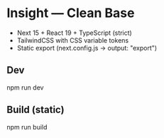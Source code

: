# Insight — Clean Base

- Next 15 + React 19 + TypeScript (strict)
- TailwindCSS with CSS variable tokens
- Static export (next.config.js → output: "export")

## Dev

npm run dev

## Build (static)

npm run build
